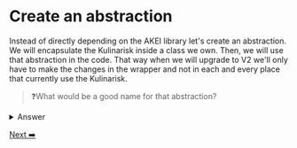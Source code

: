 # Create an abstraction

Instead of directly depending on the AKEI library let's create an abstraction. We will encapsulate the Kulinarisk inside a class we own.
Then, we will use that abstraction in the code. That way when we will upgrade to V2 we'll only have to make the changes in the wrapper and not in each and every place that currently use the Kulinarisk.

>❓What would be a good name for that abstraction?

<details>
  <summary>Answer</summary>
Based on the documentation provided by our test names a good name for the abstraction could be "Four".
</details>

[Next ➡️](./introduce-the-wrapper.md)